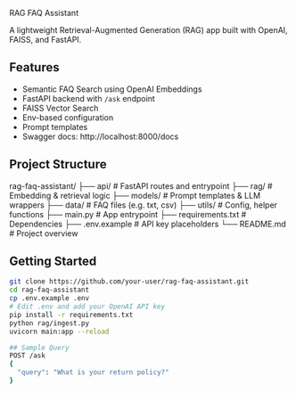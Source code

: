 RAG FAQ Assistant

A lightweight Retrieval-Augmented Generation (RAG) app built with OpenAI, FAISS, and FastAPI.

## Features

- Semantic FAQ Search using OpenAI Embeddings
- FastAPI backend with `/ask` endpoint
- FAISS Vector Search
- Env-based configuration
- Prompt templates
- Swagger docs: http://localhost:8000/docs

## Project Structure
rag-faq-assistant/
├── api/                  # FastAPI routes and entrypoint
├── rag/                  # Embedding & retrieval logic
├── models/               # Prompt templates & LLM wrappers
├── data/                 # FAQ files (e.g. txt, csv)
├── utils/                # Config, helper functions
├── main.py               # App entrypoint
├── requirements.txt      # Dependencies
├── .env.example          # API key placeholders
└── README.md             # Project overview

## Getting Started

```bash
git clone https://github.com/your-user/rag-faq-assistant.git
cd rag-faq-assistant
cp .env.example .env
# Edit .env and add your OpenAI API key
pip install -r requirements.txt
python rag/ingest.py
uvicorn main:app --reload

## Sample Query
POST /ask
{
  "query": "What is your return policy?"
}